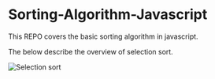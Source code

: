 # Sorting-Algorithm-Javascript
This REPO covers the basic sorting algorithm in javascript.

The below describe the overview of selection sort.

![](https://github.com/coder-learning/Sorting-Algorithm-Javascript/blob/master/images/GIFMaker.org_RXOuAv.gif?raw=true "Selection sort")
